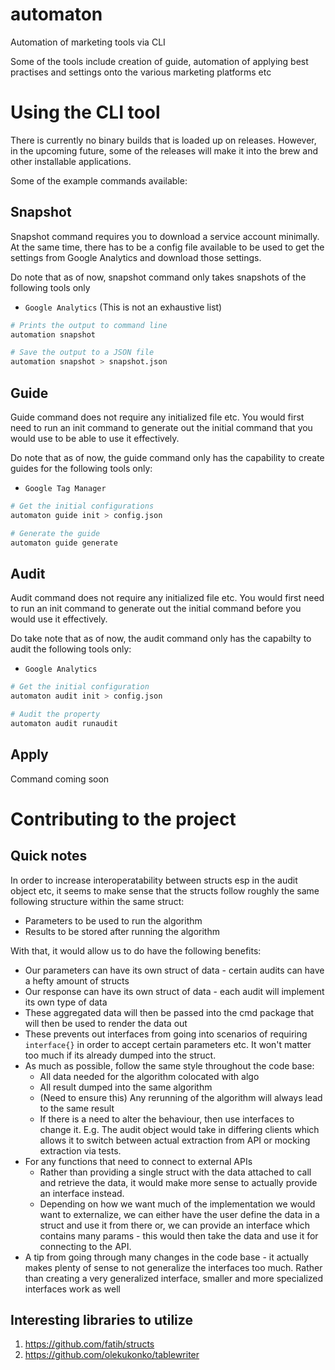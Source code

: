 # automaton
Automation of marketing tools via CLI

Some of the tools include creation of guide, automation of applying best practises and settings onto the various marketing platforms etc

# Using the CLI tool

There is currently no binary builds that is loaded up on releases. However, in the upcoming future, some of the releases will make it into the brew and other installable applications.

Some of the example commands available:

## Snapshot

Snapshot command requires you to download a service account minimally. At the same time, there has to be a config file available to be used to get the settings from Google Analytics and download those settings.

Do note that as of now, snapshot command only takes snapshots of the following tools only
- `Google Analytics` (This is not an exhaustive list)

```bash
# Prints the output to command line
automation snapshot

# Save the output to a JSON file
automation snapshot > snapshot.json
```

## Guide

Guide command does not require any initialized file etc. You would first need to run an init command to generate out the initial command that you would use to be able to use it effectively.

Do note that as of now, the guide command only has the capability to create guides for the following tools only:
- `Google Tag Manager`

```bash
# Get the initial configurations
automaton guide init > config.json

# Generate the guide
automaton guide generate
```

## Audit

Audit command does not require any initialized file etc. You would first need to run an init command to generate out the initial command before you would use it effectively.

Do take note that as of now, the audit command only has the capabilty to audit the following tools only:
- `Google Analytics`

```bash
# Get the initial configuration
automaton audit init > config.json

# Audit the property
automaton audit runaudit
```

## Apply

Command coming soon

# Contributing to the project

## Quick notes

In order to increase interoperatability between structs esp in the audit object etc, it seems to make sense that the structs follow roughly the same following structure within the same struct:
- Parameters to be used to run the algorithm
- Results to be stored after running the algorithm

With that, it would allow us to do have the following benefits:
- Our parameters can have its own struct of data - certain audits can have a hefty amount of structs
- Our response can have its own struct of data - each audit will implement its own type of data
- These aggregated data will then be passed into the cmd package that will then be used to render the data out
- These prevents out interfaces from going into scenarios of requiring `interface{}` in order to accept certain parameters etc. It won't matter too much if its already dumped into the struct.
- As much as possible, follow the same style throughout the code base:
  - All data needed for the algorithm colocated with algo
  - All result dumped into the same algorithm
  - (Need to ensure this) Any rerunning of the algorithm will always lead to the same result
  - If there is a need to alter the behaviour, then use interfaces to change it. E.g. The audit object would take in differing clients which allows it to switch between actual extraction from API or mocking extraction via tests.
- For any functions that need to connect to external APIs
  - Rather than providing a single struct with the data attached to call and retrieve the data, it would make more sense to actually provide an interface instead. 
  - Depending on how we want much of the implementation we would want to externalize, we can either have the user define the data in a struct and use it from there or, we can provide an interface which contains many params - this would then take the data and use it for connecting to the API.
- A tip from going through many changes in the code base - it actually makes plenty of sense to not generalize the interfaces too much. Rather than creating a very generalized interface, smaller and more specialized interfaces work as well

## Interesting libraries to utilize

1. https://github.com/fatih/structs
2. https://github.com/olekukonko/tablewriter